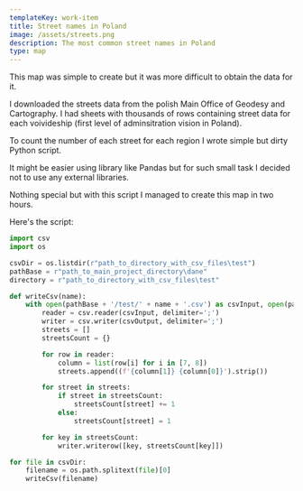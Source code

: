 ```yaml
---
templateKey: work-item
title: Street names in Poland
image: /assets/streets.png
description: The most common street names in Poland
type: map
---
```

This map was simple to create but it was more difficult to obtain the data for it.

I downloaded the streets data from the polish Main Office of Geodesy and Cartography. I had sheets with thousands of rows containing street data for each voivideship (first level of adminsitration vision in Poland). 

To count the number of each street for each region I wrote simple but dirty Python script. 

It might be easier using library like Pandas but for such small task I decided not to use any external libraries.

Nothing special but with this script I managed to create this map in two hours.

Here's the script:

```python
import csv
import os

csvDir = os.listdir(r"path_to_directory_with_csv_files\test")
pathBase = r"path_to_main_project_directory\dane"
directory = r"path_to_directory_with_csv_files\test"

def writeCsv(name):
    with open(pathBase + '/test/' + name + '.csv') as csvInput, open(pathBase + '/result' + r'\edited_' + name + '.csv', 'w', newline='') as csvOutput:
        reader = csv.reader(csvInput, delimiter=';')
        writer = csv.writer(csvOutput, delimiter=';')
        streets = []
        streetsCount = {}

        for row in reader:
            column = list(row[i] for i in [7, 8])
            streets.append((f'{column[1]} {column[0]}').strip())

        for street in streets:
            if street in streetsCount:
                streetsCount[street] += 1
            else:
                streetsCount[street] = 1

        for key in streetsCount:
            writer.writerow([key, streetsCount[key]])

for file in csvDir:
    filename = os.path.splitext(file)[0]
    writeCsv(filename)
```